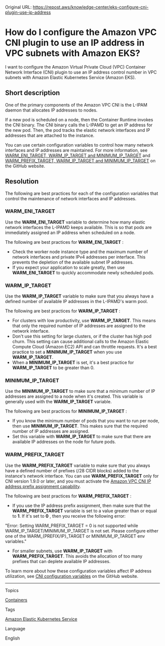 Original URL: <https://repost.aws/knowledge-center/eks-configure-cni-plugin-use-ip-address>

# How do I configure the Amazon VPC CNI plugin to use an IP address in VPC subnets with Amazon EKS?

I want to configure the Amazon Virtual Private Cloud (VPC) Container Network Interface (CNI) plugin to use an IP address control number in VPC subnets with Amazon Elastic Kubernetes Service (Amazon EKS).

## Short description

One of the primary components of the Amazon VPC CNI is the L-IPAM daemon that allocates IP addresses to nodes.

If a new pod is scheduled on a node, then the Container Runtime invokes the CNI binary. The CNI binary calls the L-IPAMD to get an IP address for the new pod. Then, the pod tracks the elastic network interfaces and IP addresses that are attached to the instance.

You can use certain configuration variables to control how many network interfaces and IP addresses are maintained. For more information, see [WARM_ENI_TARGET, WARM_IP_TARGET and MINIMUM_IP_TARGET](<https://github.com/aws/amazon-vpc-cni-k8s/blob/master/docs/eni-and-ip-target.md>) and [WARM_PREFIX_TARGET, WARM_IP_TARGET and MINIMUM_IP_TARGET](<https://github.com/aws/amazon-vpc-cni-k8s/blob/master/docs/prefix-and-ip-target.md>) on the GitHub website.

## Resolution

The following are best practices for each of the configuration variables that control the maintenance of network interfaces and IP addresses.

### WARM_ENI_TARGET

Use the **WARM_ENI_TARGET** variable to determine how many elastic network interfaces the L-IPAMD keeps available. This is so that pods are immediately assigned an IP address when scheduled on a node.

The following are best practices for **WARM_ENI_TARGET** : 

  * Check the worker node instance type and the maximum number of network interfaces and private IPv4 addresses per interface. This prevents the depletion of the available subnet IP addresses.
  * If you expect your application to scale greatly, then use **WARM_ENI_TARGET** to quickly accommodate newly scheduled pods.



### WARM_IP_TARGET

Use the **WARM_IP_TARGET** variable to make sure that you always have a defined number of available IP addresses in the L-IPAMD's warm pool.

The following are best practices for **WARM_IP_TARGET** : 

  * For clusters with low productivity, use **WARM_IP_TARGET**. This means that only the required number of IP addresses are assigned to the network interface.
  * Don't use this setting for large clusters, or if the cluster has high pod churn. This setting can cause additional calls to the Amazon Elastic Compute Cloud (Amazon EC2) API and can throttle requests. It's a best practice to set a **MINIMUM_IP_TARGET** when you use **WARM_IP_TARGET**.
  * When a **MINIMUM_IP_TARGET** is set, it's a best practice for **WARM_IP_TARGET** to be greater than 0.



### MINIMUM_IP_TARGET

Use the **MINIMUM_IP_TARGET** to make sure that a minimum number of IP addresses are assigned to a node when it's created. This variable is generally used with the **WARM_IP_TARGET** variable.

The following are best practices for **MINIMUM_IP_TARGET** : 

  * If you know the minimum number of pods that you want to run per node, then use **MINIMUM_IP_TARGET**. This makes sure that the required number of IP addresses are assigned.
  * Set this variable with **WARM_IP_TARGET** to make sure that there are available IP addresses on the node for future pods.



### WARM_PREFIX_TARGET

Use the **WARM_PREFIX_TARGET** variable to make sure that you always have a defined number of prefixes (/28 CIDR blocks) added to the instance's network interface. You can use **WARM_PREFIX_TARGET** only for CNI version 1.9.0 or later, and you must activate the [Amazon VPC CNI IP address prefix assignment capability](<https://docs.aws.amazon.com/eks/latest/userguide/cni-increase-ip-addresses.html>).

The following are best practices for **WARM_PREFIX_TARGET** : 

  * If you use the IP address prefix assignment, then make sure that the **WARM_PREFIX_TARGET** variable is set to a value greater than or equal to **1**. If it's set to **0** , then you receive the following error:

"Error: Setting WARM_PREFIX_TARGET = 0 is not supported while WARM_IP_TARGET/MINIMUM_IP_TARGET is not set. Please configure either one of the WARM_{PREFIX/IP}_TARGET or MINIMUM_IP_TARGET env variables."

  * For smaller subnets, use **WARM_IP_TARGET** with **WARM_PREFIX_TARGET**. This avoids the allocation of too many prefixes that can deplete available IP addresses.




To learn more about how these configuration variables affect IP address utilization, see [CNI configuration variables](<https://github.com/aws/amazon-vpc-cni-k8s#cni-configuration-variables>) on the GitHub website.

* * *

Topics

[Containers](<https://repost.aws/topics/TAgOdRefu6ShempO3dWPEofg/containers>)

Tags

[Amazon Elastic Kubernetes Service](<https://repost.aws/tags/TA4IvCeWI1TE66q4jEj4Z9zg/amazon-elastic-kubernetes-service>)

Language

English
